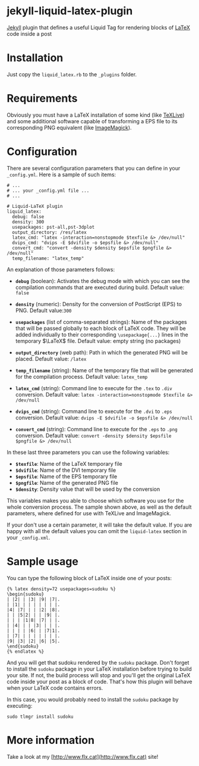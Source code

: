 jekyll-liquid-latex-plugin
==========================

[Jekyll](http://Jekyllrb.com/) plugin that defines a useful Liquid Tag for rendering blocks of [LaTeX](http://en.wikipedia.org/wiki/LaTeX‎) code inside a post

Installation
============

Just copy the `liquid_latex.rb` to the `_plugins` folder.

Requirements
============

Obviously you must have a LaTeX installation of some kind (like [TeXLive](http://www.tug.org/texlive/)) and some additional software capable of transforming a EPS file to its corresponding PNG equivalent (like [ImageMagick](http://www.imagemagick.org/)).

Configuration
=============

There are several configuration parameters that you can define in your `_config.yml`. Here is a sample of such items:

    # ...
    # ... your _config.yml file ...
    # ...

    # Liquid-LaTeX plugin
    liquid_latex:
      debug: false
      density: 300
      usepackages: pst-all,pst-3dplot
      output_directory: /res/latex
      latex_cmd: "latex -interaction=nonstopmode $texfile &> /dev/null"
      dvips_cmd: "dvips -E $dvifile -o $epsfile &> /dev/null"
      convert_cmd: "convert -density $density $epsfile $pngfile &> /dev/null"
      temp_filename: "latex_temp"

An explanation of those parameters follows:

*   **`debug`** (boolean): Activates the debug mode with which you can see the compilation commands that are executed during build. Default value: `false`

*   **`density`** (numeric): Density for the conversion of PostScript (EPS) to PNG. Default value:`300`
*   **`usepackages`** (list of comma-separated strings): Name of the packages that will be passed globally to each block of LaTeX code. They will be added individually to their corresponding `\usepackage{...}` lines in the temporary $\LaTeX$ file. Default value: empty string (no packages)
*   **`output_directory`** (web path): Path in which the generated PNG will be placed. Default value: `/latex`
*   **`temp_filename`** (string): Name of the temporary file that will be generated for the compilation process. Default value: `latex_temp`
*   **`latex_cmd`** (string): Command line to execute for the `.tex` to `.div` conversion. Default value: `latex -interaction=nonstopmode $texfile &> /dev/null`
*   **`dvips_cmd`** (string): Command line to execute for the `.dvi` to `.eps` conversion. Default value: `dvips -E $dvifile -o $epsfile &> /dev/null`
*   **`convert_cmd`** (string): Command line to execute for the `.eps` to `.png` conversion. Default value: `convert -density $density $epsfile $pngfile &> /dev/null`

In these last three parameters you can use the following variables:

*   **`$texfile`**: Name of the LaTeX temporary file
*   **`$dvifile`**: Name of the DVI temporary file
*   **`$epsfile`**: Name of the EPS temporary file
*   **`$pngfile`**: Name of the generated PNG file
*   **`$density`**: Density value that will be used by the conversion

This variables makes you able to choose which software you use for the whole conversion process. The sample shown above, as well as the default parameters, where defined for use with TeXLive and ImageMagick.

If your don't use a certain parameter, it will take the default value. If you are happy with all the default values you can omit the `liquid-latex` section in your `_config.xml`.

Sample usage
============

You can type the following block of LaTeX inside one of your posts:

    {% latex density=72 usepackages=sudoku %}
    \begin{sudoku}
    | |2| | |3| |9| |7|.
    | |1| | | | | | | |.
    |4| |7| | | |2| |8|.
    | | |5|2| | | |9| |.
    | | | |1|8| |7| | |.
    | |4| | | |3| | | |.
    | | | | |6| | |7|1|.
    | |7| | | | | | | |.
    |9| |3| |2| |6| |5|.
    \end{sudoku}
    {% endlatex %}

And you will get that sudoku rendered by the `sudoku` package. Don't forget to install the `sudoku` package in your LaTeX installation before trying to build your site. If not, the build process will stop and you'll get the original LaTeX code inside your post as a block of code. That's how this plugin will behave when your LaTeX code contains errors.

In this case, you would probably need to install the `sudoku` package by executing:

    sudo tlmgr install sudoku

More information
================

Take a look at my [http://www.flx.cat](http://www.flx.cat) site!
